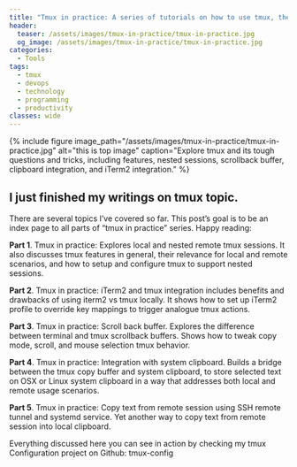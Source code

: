 ```yaml
---
title: "Tmux in practice: A series of tutorials on how to use tmux, the powerful virtual server multiplexer"
header:
  teaser: /assets/images/tmux-in-practice/tmux-in-practice.jpg
  og_image: /assets/images/tmux-in-practice/tmux-in-practice.jpg
categories:
  - Tools
tags: 
  - tmux
  - devops
  - technology
  - programming
  - productivity
classes: wide
---
```


{% include figure image_path="/assets/images/tmux-in-practice/tmux-in-practice.jpg" alt="this is top image"  caption="Explore tmux and its tough questions and tricks, including features, nested sessions, scrollback buffer, clipboard integration, and iTerm2 integration." %}

## I just finished my writings on tmux topic.

There are several topics I’ve covered so far. This post’s goal is to be an index page to all parts of “tmux in practice”
series. Happy reading:

**Part 1**. Tmux in practice: Explores local and nested remote tmux sessions. It also discusses tmux features in general,
their relevance for local and remote scenarios, and how to setup and configure tmux to support nested sessions.

**Part 2**. Tmux in practice: iTerm2 and tmux integration includes benefits and drawbacks of using iterm2 vs tmux locally.
It shows how to set up iTerm2 profile to override key mappings to trigger analogue tmux actions.

**Part 3**. Tmux in practice: Scroll back buffer. Explores the difference between terminal and tmux scrollback buffers. Shows
how to tweak copy mode, scroll, and mouse selection tmux behavior.

**Part 4**. Tmux in practice: Integration with system clipboard. Builds a bridge between the tmux copy buffer and system
clipboard, to store selected text on OSX or Linux system clipboard in a way that addresses both local and remote usage
scenarios.

**Part 5**. Tmux in practice: Copy text from remote session using SSH remote tunnel and systemd service. Yet another way to
copy text from remote session into local clipboard.

Everything discussed here you can see in action by checking my tmux Configuration project on Github: tmux-config



